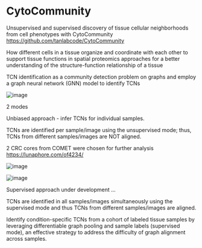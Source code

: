 # CytoCommunity
Unsupervised and supervised discovery of tissue cellular neighborhoods from cell phenotypes with CytoCommunity
https://github.com/tanlabcode/CytoCommunity 

How different cells in a tissue organize and coordinate with each other to support tissue functions in spatial proteomics approaches for a better understanding of the structure-function relationship of a tissue

TCN identification as a community detection problem on graphs and employ a graph neural network (GNN) model to identify TCNs

![image](https://github.com/Elena983/CytoCommunity/assets/68946912/4354e923-cc15-40de-a925-09b1d3a4bd9d)

2 modes

Unbiased approach - infer TCNs for individual samples. 

TCNs are identified per sample/image using the unsupervised mode; thus, TCNs from different samples/images are NOT aligned.

2 CRC cores from COMET were chosen for further analysis
https://lunaphore.com/of4234/

![image](https://github.com/Elena983/CytoCommunity/assets/68946912/298f61cd-115c-4f3a-b7e1-4280d5e0336c)

![image](https://github.com/Elena983/CytoCommunity/assets/68946912/15885924-d672-479e-960b-91549c768c60)

Supervised approach under development ...

TCNs are identified in all samples/images simultaneously using the supervised mode and thus TCNs from different samples/images are aligned.

Identify condition-specific TCNs from a cohort of labeled tissue samples by leveraging differentiable graph pooling and sample labels (supervised mode), an effective strategy to address the difficulty of graph alignment across samples.
